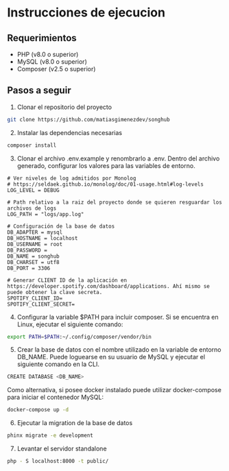 # Instrucciones de ejecucion

## Requerimientos

-   PHP (v8.0 o superior)
-   MySQL (v8.0 o superior)
-   Composer (v2.5 o superior)

## Pasos a seguir

1. Clonar el repositorio del proyecto

```bash
git clone https://github.com/matiasgimenezdev/songhub
```

2. Instalar las dependencias necesarias

```bash
composer install
```

3. Clonar el archivo .env.example y renombrarlo a .env. Dentro del archivo generado, configurar los valores para las variables de entorno.

```
# Ver niveles de log admitidos por Monolog
# https://seldaek.github.io/monolog/doc/01-usage.html#log-levels
LOG_LEVEL = DEBUG

# Path relativo a la raiz del proyecto donde se quieren resguardar los archivos de logs
LOG_PATH = "logs/app.log"

# Configuración de la base de datos
DB_ADAPTER = mysql
DB_HOSTNAME = localhost
DB_USERNAME = root
DB_PASSWORD =
DB_NAME = songhub
DB_CHARSET = utf8
DB_PORT = 3306

# Generar CLIENT ID de la aplicación en https://developer.spotify.com/dashboard/applications. Ahí mismo se puede obtener la clave secreta.
SPOTIFY_CLIENT_ID=
SPOTIFY_CLIENT_SECRET=
```

4. Configurar la variable $PATH para incluir composer. Si se encuentra en Linux, ejecutar el siguiente comando:

```bash
export PATH=$PATH:~/.config/composer/vendor/bin
```

5. Crear la base de datos con el nombre utilizado en la variable de entorno DB_NAME. Puede loguearse en su usuario de MySQL y ejecutar el siguiente comando en la CLI.

```bash
CREATE DATABASE <DB_NAME>
```

Como alternativa, si posee docker instalado puede utilizar docker-compose para iniciar el contenedor MySQL:

```bash
docker-compose up -d
```

6. Ejecutar la migration de la base de datos

```bash
phinx migrate -e development
```

7. Levantar el servidor standalone

```bash
php - S localhost:8000 -t public/
```
